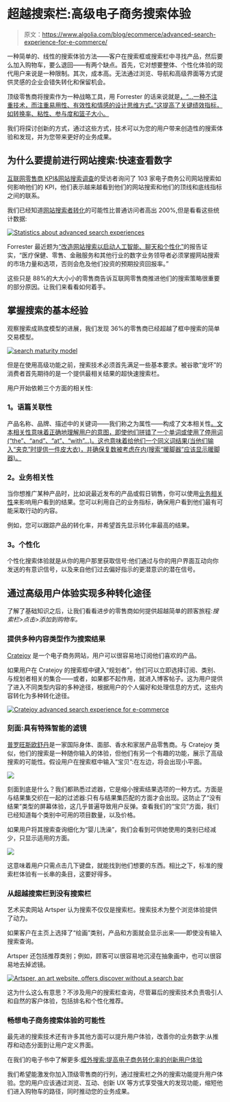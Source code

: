 # 超越搜索栏:高级电子商务搜索体验

> 原文：<https://www.algolia.com/blog/ecommerce/advanced-search-experience-for-e-commerce/>

一种简单的、线性的搜索体验方法——客户在搜索框或搜索栏中寻找产品，然后要么加入购物车，要么退回——有两个缺点。首先，它对想要整体、个性化体验的现代用户来说是一种限制。其次，成本高。无法通过浏览、导航和高级界面等方式提供灵感的企业会错失转化和保留机会。

顶级零售商将搜索作为一种战略工具，用 Forrester 的话来说就是[，“…一种不注重技术，而注重易用性、有效性和情感的设计思维方式。”这提高了关键绩效指标，如转换率、粘性、参与度和篮子大小。](https://www.forrester.com/playbook/The+Digital+Customer+Experience+Improvement+Playbook+For+2018/-/E-PLA130#)

我们将探讨创新的方式，通过这些方式，技术可以为您的用户带来创造性的搜索体验和发现，并为您带来更好的业务成果。

## [](#why-advance-site-search-a-quick-look-at-the-numbers)为什么要提前进行网站搜索:快速查看数字

[互联网零售商 KPI&网站搜索调查](https://go.algolia.com/internet_retailer_survey)的受访者询问了 103 家电子商务公司网站搜索如何影响他们的 KPI，他们表示越来越看到他们的网站搜索和他们的顶线和底线指标之间的联系。

我们已经知道[网站搜索者转化](https://neilpatel.com/blog/site-search-killing-your-conversion/)的可能性比普通访问者高出 200%,但是看看这些统计数据:

[![Statistics about advanced search experiences](img/8c1cfac1557aa08ddbb8e13a57ed68ae.png)](https://blog-api.algolia.com/wp-content/uploads/2018/11/image1.png)

Forrester 最近题为[“改造网站搜索以启动人工智能、聊天和个性化”](https://goto.algolia.com/l/139121/2018-11-26/2fbvtz)的报告证实，“医疗保健、零售、金融服务和其他行业的数字业务领导者必须掌握网站搜索的市场力量和选项，否则会危及他们投资的预期投资回报率。”

这些只是 88%的大大小小的零售商告诉互联网零售商推进他们的搜索策略很重要的部分原因。让我们来看看如何着手。

## [](#mastering-the-basics-of-search-experience)掌握搜索的基本经验

观察搜索成熟度模型的进展，我们发现 36%的零售商已经超越了框中搜索的简单交易模型。

[![search maturity model](img/751438e80839d2cc9db5f0b86fed5f46.png)](https://blog-api.algolia.com/wp-content/uploads/2018/11/image3.png)

但是在使用高级功能之前，搜索技术必须首先满足一些基本要求。被谷歌“宠坏”的消费者首先期待的是一个提供最相关结果的超快速搜索栏。

用户开始依赖三个方面的相关性:

### [](#1-textual-relevance)1。语篇关联性

产品名称、品牌、描述中的关键词——我们称之为属性——构成了文本相关性[。文本相关性意味着正确地理解用户的意图，即使他们拼错了一个单词或使用了停用词(“the”、“and”、“at”、“with”…)。这也意味着给他们一个同义词结果(当他们输入“夹克”时提供一件皮大衣)，并确保复数被考虑在内(搜索“暖脚器”应该显示暖脚器)。](https://www.algolia.com/doc/guides/managing-results/relevance-overview/)

### [](#2-business-relevance)2。业务相关性

当你想推广某种产品时，比如说最近发布的产品或假日销售，你可以使用[业务相关性](https://www.algolia.com/doc/guides/managing-results/must-do/custom-ranking/)来影响用户看到的结果。您可以利用自己的业务指标，确保用户看到他们最有可能采取行动的内容。

例如，您可以跟踪产品的转化率，并希望首先显示转化率最高的结果。

### [](#3-personalization)3。个性化

个性化搜索体验就是从你的用户那里获取信号:他们通过与你的用户界面互动向你发送的有意识信号，以及来自他们过去偏好指示的更潜意识的潜在信号。

## [](#multiple-paths-to-conversion-through-advanced-user-experiences)通过高级用户体验实现多种转化途径

了解了基础知识之后，让我们看看进步的零售商如何提供超越简单的顾客旅程:*搜索栏>点击>添加到购物车。*

### [](#offering-multiple-content-types-as-search-results)提供多种内容类型作为搜索结果

[Cratejoy](https://www.cratejoy.com/) 是一个电子商务网站，用户可以很容易地订阅他们喜欢的产品。

如果用户在 Cratejoy 的搜索框中键入“规划者”，他们可以立即选择订阅、类别、与规划者相关的集合——或者，如果都不起作用，就进入博客帖子。这为用户提供了进入不同类型内容的多种途径，根据用户的个人偏好和处理信息的方式，这些内容转化为多种转化途径。

[![Cratejoy advanced search experience for e-commerce](img/94b9853b0536eceb137bb4cc722f1ad2.png)](https://blog-api.algolia.com/wp-content/uploads/2018/11/image4.png)

### [](#facets-filters-with-special-intelligence)刻面:具有特殊智能的滤镜

[普罗旺斯欧舒丹](https://usa.loccitane.com/)是一家国际身体、面部、香水和家居产品零售商。与 Cratejoy 类似，他们的搜索是一种随你输入的体验，但他们有另一个有趣的功能，展示了高级搜索的可能性。假设用户在搜索框中输入“宝贝”:在左边，将会出现小平面。

![](img/0b9d4d8824291cc14746396c850425f9.png)

刻面到底是什么？我们都熟悉过滤器，它是缩小搜索结果选项的一种方式。方面是与结果集交织在一起的过滤器:只有与结果集匹配的方面才会出现。这防止了“没有结果”类型的屏幕体验，这几乎普遍导致用户反弹。查看我们的“宝贝”方面，我们已经知道每个类别中可用的项目数量，以及价格。

如果用户将其搜索查询细化为“婴儿洗澡”，我们会看到可供她使用的类别已经减少，只显示适用的方面。

![](img/f97c6b7d1b28bc6b5bdc6d4771af82f7.png)

这意味着用户只需点击几下键盘，就能找到他们想要的东西。相比之下，标准的搜索栏体验有一长串的条目，这要好得多。

### [](#from-beyond-the-search-bar-to-no-search-bar)从超越搜索栏到没有搜索栏

艺术买卖网站 Artsper 认为搜索不仅仅是搜索栏。搜索技术为整个浏览体验提供了动力。

如果客户在主页上选择了“绘画”类别，产品和方面就会显示出来——即使没有输入搜索查询。

Artsper 还包括推荐类别；例如，顾客可以很容易地沉浸在抽象画中，也可以很容易地去掉滤镜。

[![Artsper, an art website, offers discover without a search bar](img/8e0836af336515a68802204907c82922.png)](https://blog-api.algolia.com/wp-content/uploads/2018/11/image5.png)

这为什么这么有意思？不涉及用户的搜索栏查询，尽管幕后的搜索技术负责吸引人和自然的客户体验，包括排名和个性化推荐。

### [](#imagining-possibilities-for-e-commerce-search-experience)畅想电子商务搜索体验的可能性

最先进的搜索技术还有许多其他方面可以提升用户体验，改善你的业务数字:从推荐和动态分面到让用户定义界面。

在我们的电子书中了解更多:[框外搜索:提高电子商务转化率的创新用户体验](https://go.algolia.com/search-beyond-the-box)

我们希望能激发你加入顶级零售商的行列，通过搜索栏之外的搜索功能提升用户体验。您的用户应该通过浏览、互动、创新 UX 等方式享受强大的发现功能，缩短他们进入购物车的路径，同时推动您的业务成果。